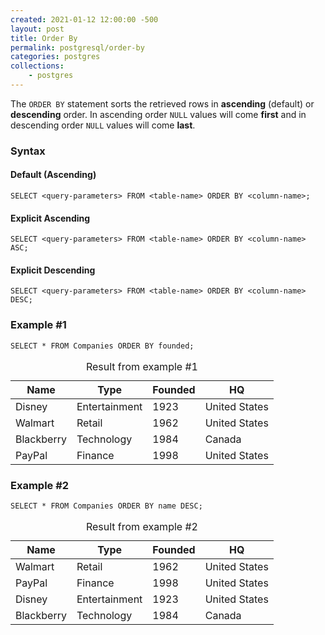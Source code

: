 ```yaml
---
created: 2021-01-12 12:00:00 -500
layout: post
title: Order By
permalink: postgresql/order-by
categories: postgres
collections: 
    - postgres
---
```


The ```ORDER BY``` statement sorts the retrieved rows in **ascending** (default) or **descending** order.
In ascending order ```NULL``` values will come **first** and in descending order ```NULL``` values will come **last**.

### Syntax 

#### Default (Ascending)
```https
SELECT <query-parameters> FROM <table-name> ORDER BY <column-name>;
```

#### Explicit Ascending
```https
SELECT <query-parameters> FROM <table-name> ORDER BY <column-name> ASC;
```

#### Explicit Descending
```https
SELECT <query-parameters> FROM <table-name> ORDER BY <column-name> DESC;
```

### Example #1

```https
SELECT * FROM Companies ORDER BY founded;
```

<table>
    <caption>Result from example #1</caption>
    <thead>
        <tr>
            <th>Name</th>
            <th>Type</th>
            <th>Founded</th>
            <th>HQ</th>
        </tr>
    </thead>
    <tbody>
        <tr>
            <td>Disney</td>
            <td>Entertainment</td>
            <td>1923</td>
            <td>United States</td>
        </tr>
        <tr>
            <td>Walmart</td>
            <td>Retail</td>
            <td>1962</td>
            <td>United States</td>
        </tr>
        <tr>
            <td>Blackberry</td>
            <td>Technology</td>
            <td>1984</td>
            <td>Canada</td>
        </tr>
        <tr>
            <td>PayPal</td>
            <td>Finance</td>
            <td>1998</td>
            <td>United States</td>
        </tr>
    </tbody>
</table>

### Example #2

```https
SELECT * FROM Companies ORDER BY name DESC;
```

<table>
    <caption>Result from example #2</caption>
    <thead>
        <tr>
            <th>Name</th>
            <th>Type</th>
            <th>Founded</th>
            <th>HQ</th>
        </tr>
    </thead>
    <tbody>
        <tr>
            <td>Walmart</td>
            <td>Retail</td>
            <td>1962</td>
            <td>United States</td>
        </tr>
        <tr>
            <td>PayPal</td>
            <td>Finance</td>
            <td>1998</td>
            <td>United States</td>
        </tr>
        <tr>
            <td>Disney</td>
            <td>Entertainment</td>
            <td>1923</td>
            <td>United States</td>
        </tr>
        <tr>
            <td>Blackberry</td>
            <td>Technology</td>
            <td>1984</td>
            <td>Canada</td>
        </tr>
    </tbody>
</table>


